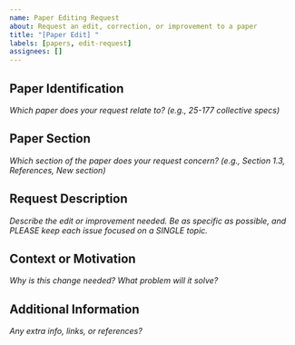 ```yaml
---
name: Paper Editing Request
about: Request an edit, correction, or improvement to a paper
title: "[Paper Edit] "
labels: [papers, edit-request]
assignees: []
---
```


## Paper Identification
*Which paper does your request relate to?  (e.g., 25-177 collective specs)*

## Paper Section
*Which section of the paper does your request concern?  (e.g., Section 1.3, References, New section)*

## Request Description
*Describe the edit or improvement needed. Be as specific as possible, and PLEASE keep each issue focused on a SINGLE topic.*

## Context or Motivation
*Why is this change needed? What problem will it solve?*

## Additional Information
*Any extra info, links, or references?*
